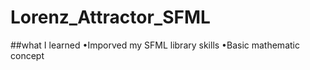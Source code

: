 # Lorenz_Attractor_SFML
##what I learned 
•Imporved my SFML library skills 
•Basic mathematic concept 